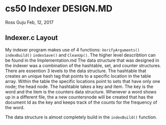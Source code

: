 # cs50 Indexer DESIGN.MD

Ross Guju
Feb, 12, 2017

## Indexer.c Layout
My indexer program makes use of 4 functions: `VerifyArguments()`
`indexBuild()` `indexSave()` and `CleanUp()`. The higher level describtion can be found in the Implementation.md 
The data structure that was designed in the indexer was a combination of the hashtable, set, and counter structures. 
There are essention 3 levels to the data structure. The hashtable that creates an unique hash tag that points to a specific location in the table array. Within the table the specific locations point to sets that have only one node; the head node. The hashtable takes a key and item. The key is the word and the item is the counters data structure. Whenever a word shows up in a different file, the a new countersnode will be created that has the document Id as the key and keeps track of the counts for the frequency of the word.

The data structure is almost completely build in the `indexBuild()` function.


